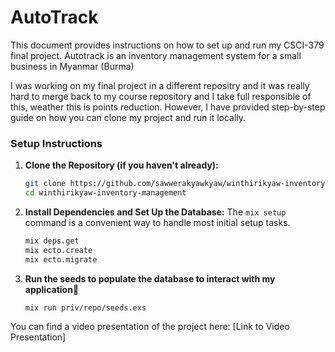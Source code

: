 # AutoTrack

This document provides instructions on how to set up and run my CSCI-379 final project. Autotrack is an inventory management system for a small business in Myanmar (Burma)

I was working on my final project in a different repositry and it was really hard to merge back to my course repository and I take full responsible of this, weather this is points reduction. However, I have provided step-by-step guide on how you can clone my project and run it locally.

### Setup Instructions

1.  **Clone the Repository (if you haven't already):**

    ```bash
    git clone https://github.com/sawwerakyawkyaw/winthirikyaw-inventory-management
    cd winthirikyaw-inventory-management
    ```

2.  **Install Dependencies and Set Up the Database:**
    The `mix setup` command is a convenient way to handle most initial setup tasks.

    ```bash
    mix deps.get
    mix ecto.create
    mix ecto.migrate
    ```

3.  **Run the seeds to populate the database to interact with my application**
    ```bash
    mix run priv/repo/seeds.exs
    ```

You can find a video presentation of the project here: [Link to Video Presentation]
